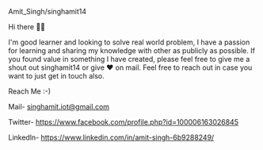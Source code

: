 Amit_Singh/singhamit14

Hi there 🙋‍♂️

I'm good learner and looking to solve real world problem, I have a passion for learning and sharing my knowledge with other as publicly as possible. If you found value in something I have created, please feel free to give me a shout out singhamit14 or give ❤️ on mail. Feel free to reach out in case you want to just get in touch also.

Reach Me :-)

Mail- singhamit.iot@gmail.com

Twitter- https://www.facebook.com/profile.php?id=100006163026845

Linkedln- https://www.linkedin.com/in/amit-singh-6b9288249/

